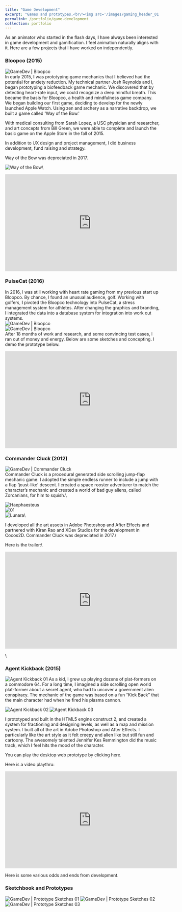 ```yaml
---
title: "Game Development"
excerpt: "Games and prototypes.<br/><img src='/images/gaming_header_01.png'>"
permalink: /portfolio/game-development
collection: portfolio
---
```

As an animator who started in the flash days, I have always been interested in game development and gamification. I feel animation naturally aligns with it. Here are a few projects that I have worked on independently.


### Bloopco (2015)

![GameDev | Bloopco](https://nyeguy.github.io/images/portfolio/gamedev/bloopco.png)\
In early 2015, I was prototyping game mechanics that I believed had the potential for anxiety reduction. My technical partner Josh Reynolds and I, began prototyping a biofeedback game mechanic. We discovered that by detecting heart-rate input, we could recognize a deep mindful breath. This became the basis for Bloopco, a health and mindfulness game company. We began building our first game, deciding to develop for the newly launched Apple Watch. Using zen and archery as a narrative backdrop, we built a game called 'Way of the Bow.'

With medical consulting from Sarah Lopez, a USC physician and researcher, and art concepts from Bill Green, we were able to complete and launch the basic game on the Apple Store in the fall of 2015.

In addition to UX design and project management, I did business development, fund raising and strategy.

Way of the Bow was depreciated in 2017.
<br>

![Way of the Bow](https://nyeguy.github.io/images/portfolio/gamedev/waybow.png)\

<iframe width="560" height="315" src="https://www.youtube.com/embed/bGUDj-gJw5Y" title="YouTube video player" frameborder="0" allow="accelerometer; autoplay; clipboard-write; encrypted-media; gyroscope; picture-in-picture" allowfullscreen></iframe>

### PulseCat (2016)

In 2016, I was still working with heart rate gaming from my previous start up Bloopco. By chance, I found an unusual audience, golf. Working with golfers, I pivoted the Bloopco technology into PulseCat, a stress management system for athletes. After changing the graphics and branding, I integrated the data into a database system for integration into work out systems.
\
![GameDev | Bloopco](https://nyeguy.github.io/images/portfolio/gamedev/bloopco_concept_01.png)\
![GameDev | Bloopco](https://nyeguy.github.io/images/portfolio/gamedev/bloopco_concept_03-1.png)
\
After 18 months of work and research, and some convincing test cases, I ran out of money and energy. Below are some sketches and concepting. I demo the prototype below.

<iframe width="560" height="315" src="https://www.youtube.com/embed/9O2m3T3FzpQ" title="YouTube video player" frameborder="0" allow="accelerometer; autoplay; clipboard-write; encrypted-media; gyroscope; picture-in-picture" allowfullscreen></iframe>

### Commander Cluck (2012)
![GameDev | Commander Cluck](https://nyeguy.github.io/images/portfolio/gamedev/CommanderCluck1.png)\
Commander Cluck is a procedural generated side scrolling jump-flap mechanic game. I adopted the simple endless runner to include a jump with a flap ‘joust-like’ descent. I created a space rooster adventurer to match the character’s mechanic and created a world of bad guy aliens, called Zorcanians, for him to squish.\

![Haephaesteus](https://nyeguy.github.io/images/portfolio/gamedev/cluck_haephaesteus.png)\
![01](https://nyeguy.github.io/images/portfolio/gamedev/okeefenokia.png)\
![Lunara](https://nyeguy.github.io/images/portfolio/gamedev/lunara.png)\

I developed all the art assets in Adobe Photoshop and After Effects and partnered with Kiran Rao and XDev Studios for the development in Cocos2D. Commander Cluck was depreciated in 2017.\

Here is the trailer:\

<iframe width="560" height="315" src="https://www.youtube.com/embed/uwPI1RS_Btc" title="YouTube video player" frameborder="0" allow="accelerometer; autoplay; clipboard-write; encrypted-media; gyroscope; picture-in-picture" allowfullscreen></iframe>

\
### Agent Kickback (2015)
![Agent Kickback 01](https://nyeguy.github.io/images/portfolio/gamedev/AK_header.png)
As a kid, I grew up playing dozens of plat-formers on a commodore 64. For a long time, I imagined a side scrolling open world plat-former about a secret agent, who had to uncover a government alien conspiracy. The mechanic of the game was based on a fun “Kick Back” that the main character had when he fired his plasma cannon.

![Agent Kickback 02](https://nyeguy.github.io/images/portfolio/gamedev/AK_01.png)
![Agent Kickback 03](https://nyeguy.github.io/images/portfolio/gamedev/AK_03.png)

I prototyped and built in the HTML5 engine construct 2, and created a system for fractioning and designing levels, as well as a map and mission system. I built all of the art in Adobe Photoshop and After Effects. I particularly like the art style as it felt creepy and alien like but still fun and cartoony. The awesomely talented Jennifer Kes Remmington did the music track, which I feel hits the mood of the character.

You can play the desktop web prototype by clicking here.

Here is a video playthru:

<iframe width="560" height="315" src="https://www.youtube.com/embed/A_HFR5cmXPU" title="YouTube video player" frameborder="0" allow="accelerometer; autoplay; clipboard-write; encrypted-media; gyroscope; picture-in-picture" allowfullscreen></iframe>

Here is some various odds and ends from development.

### Sketchbook and Prototypes
![GameDev | Prototype Sketches 01](https://nyeguy.github.io/images/portfolio/prototypes/prototypes_01.png)
![GameDev | Prototype Sketches 02](https://nyeguy.github.io/images/portfolio/prototypes/prototypes_02.png)
![GameDev | Prototype Sketches 03](https://nyeguy.github.io/images/portfolio/prototypes/prototypes_03.png)
